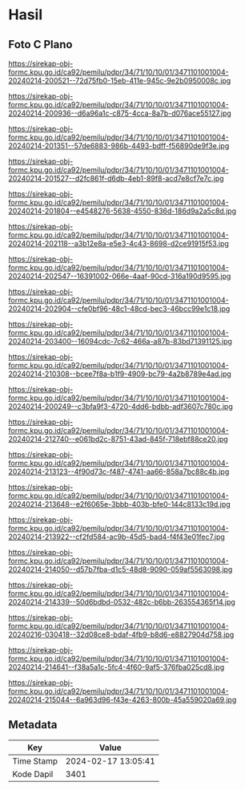 # Hasil

## Foto C Plano

https://sirekap-obj-formc.kpu.go.id/ca92/pemilu/pdpr/34/71/10/10/01/3471101001004-20240214-200521--72d75fb0-15eb-411e-945c-9e2b0950008c.jpg

https://sirekap-obj-formc.kpu.go.id/ca92/pemilu/pdpr/34/71/10/10/01/3471101001004-20240214-200936--d6a96a1c-c875-4cca-8a7b-d076ace55127.jpg

https://sirekap-obj-formc.kpu.go.id/ca92/pemilu/pdpr/34/71/10/10/01/3471101001004-20240214-201351--57de6883-986b-4493-bdff-f56890de9f3e.jpg

https://sirekap-obj-formc.kpu.go.id/ca92/pemilu/pdpr/34/71/10/10/01/3471101001004-20240214-201527--d2fc861f-d6db-4eb1-89f8-acd7e8cf7e7c.jpg

https://sirekap-obj-formc.kpu.go.id/ca92/pemilu/pdpr/34/71/10/10/01/3471101001004-20240214-201804--e4548276-5638-4550-836d-186d9a2a5c8d.jpg

https://sirekap-obj-formc.kpu.go.id/ca92/pemilu/pdpr/34/71/10/10/01/3471101001004-20240214-202118--a3b12e8a-e5e3-4c43-8698-d2ce91915f53.jpg

https://sirekap-obj-formc.kpu.go.id/ca92/pemilu/pdpr/34/71/10/10/01/3471101001004-20240214-202547--16391002-066e-4aaf-90cd-316a190d9595.jpg

https://sirekap-obj-formc.kpu.go.id/ca92/pemilu/pdpr/34/71/10/10/01/3471101001004-20240214-202904--cfe0bf96-48c1-48cd-bec3-46bcc99e1c18.jpg

https://sirekap-obj-formc.kpu.go.id/ca92/pemilu/pdpr/34/71/10/10/01/3471101001004-20240214-203400--16094cdc-7c62-466a-a87b-83bd71391125.jpg

https://sirekap-obj-formc.kpu.go.id/ca92/pemilu/pdpr/34/71/10/10/01/3471101001004-20240214-210308--bcee7f8a-b1f9-4909-bc79-4a2b8789e4ad.jpg

https://sirekap-obj-formc.kpu.go.id/ca92/pemilu/pdpr/34/71/10/10/01/3471101001004-20240214-200249--c3bfa9f3-4720-4dd6-bdbb-adf3607c780c.jpg

https://sirekap-obj-formc.kpu.go.id/ca92/pemilu/pdpr/34/71/10/10/01/3471101001004-20240214-212740--e061bd2c-8751-43ad-845f-718ebf88ce20.jpg

https://sirekap-obj-formc.kpu.go.id/ca92/pemilu/pdpr/34/71/10/10/01/3471101001004-20240214-213123--4f90d73c-f487-4741-aa66-858a7bc88c4b.jpg

https://sirekap-obj-formc.kpu.go.id/ca92/pemilu/pdpr/34/71/10/10/01/3471101001004-20240214-213648--e2f6065e-3bbb-403b-bfe0-144c8133c19d.jpg

https://sirekap-obj-formc.kpu.go.id/ca92/pemilu/pdpr/34/71/10/10/01/3471101001004-20240214-213922--cf2fd584-ac9b-45d5-bad4-f4f43e01fec7.jpg

https://sirekap-obj-formc.kpu.go.id/ca92/pemilu/pdpr/34/71/10/10/01/3471101001004-20240214-214050--d57b7fba-d1c5-48d8-9090-059af5563098.jpg

https://sirekap-obj-formc.kpu.go.id/ca92/pemilu/pdpr/34/71/10/10/01/3471101001004-20240214-214339--50d6bdbd-0532-482c-b6bb-263554365f14.jpg

https://sirekap-obj-formc.kpu.go.id/ca92/pemilu/pdpr/34/71/10/10/01/3471101001004-20240216-030418--32d08ce8-bdaf-4fb9-b8d6-e8827904d758.jpg

https://sirekap-obj-formc.kpu.go.id/ca92/pemilu/pdpr/34/71/10/10/01/3471101001004-20240214-214641--f38a5a1c-5fc4-4f60-9af5-376fba025cd8.jpg

https://sirekap-obj-formc.kpu.go.id/ca92/pemilu/pdpr/34/71/10/10/01/3471101001004-20240214-215044--6a963d96-f43e-4263-800b-45a559020a69.jpg


## Metadata

| Key        | Value               |
| ---------- | ------------------- |
| Time Stamp | 2024-02-17 13:05:41 |
| Kode Dapil | 3401                |



